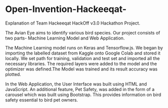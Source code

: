 # Open-Invention-Hackeeqat-
Explanation of Team Hackeeqat HackOff v3.0 Hackathon Project.

The Avian Eye aims to identify various bird species. 
Our project consists of two parts- Machine Learning Model and Web Application.

The Machine Learning model runs on Keras and Tensorflow.js. We began by importing the labelled dataset from Kaggle onto Google Colab and stored it locally. We set path for training, validation and test set and imported all the necessary libraries. The required layers were added to the model and the optimizer was defined.The Model was trained and its result accuracy was plotted.

In the Web Application, the User Interface was built using HTML and JavaScript. An additional feature, Pet Safety, was added in the form of a carousel which was built using Bootstrap. This provides information on bird safety essential to bird pet owners.
